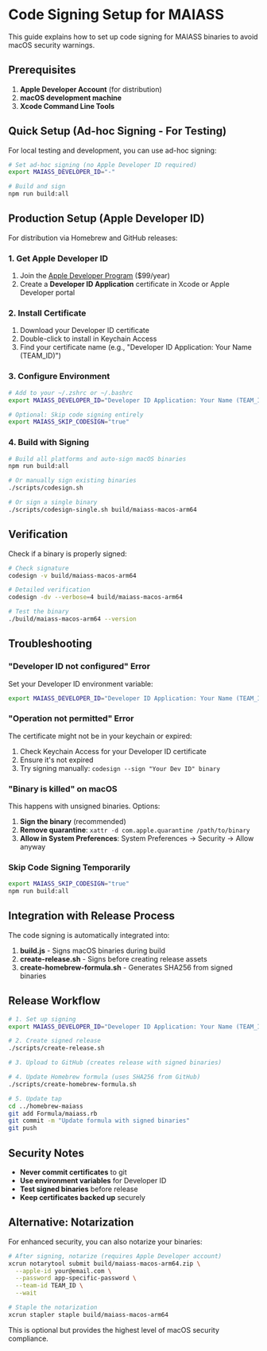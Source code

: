 # Code Signing Setup for MAIASS

This guide explains how to set up code signing for MAIASS binaries to avoid macOS security warnings.

## Prerequisites

1. **Apple Developer Account** (for distribution)
2. **macOS development machine**
3. **Xcode Command Line Tools**

## Quick Setup (Ad-hoc Signing - For Testing)

For local testing and development, you can use ad-hoc signing:

```bash
# Set ad-hoc signing (no Apple Developer ID required)
export MAIASS_DEVELOPER_ID="-"

# Build and sign
npm run build:all
```

## Production Setup (Apple Developer ID)

For distribution via Homebrew and GitHub releases:

### 1. Get Apple Developer ID

1. Join the [Apple Developer Program](https://developer.apple.com/programs/) ($99/year)
2. Create a **Developer ID Application** certificate in Xcode or Apple Developer portal

### 2. Install Certificate

1. Download your Developer ID certificate
2. Double-click to install in Keychain Access
3. Find your certificate name (e.g., "Developer ID Application: Your Name (TEAM_ID)")

### 3. Configure Environment

```bash
# Add to your ~/.zshrc or ~/.bashrc
export MAIASS_DEVELOPER_ID="Developer ID Application: Your Name (TEAM_ID)"

# Optional: Skip code signing entirely
export MAIASS_SKIP_CODESIGN="true"
```

### 4. Build with Signing

```bash
# Build all platforms and auto-sign macOS binaries
npm run build:all

# Or manually sign existing binaries
./scripts/codesign.sh

# Or sign a single binary
./scripts/codesign-single.sh build/maiass-macos-arm64
```

## Verification

Check if a binary is properly signed:

```bash
# Check signature
codesign -v build/maiass-macos-arm64

# Detailed verification
codesign -dv --verbose=4 build/maiass-macos-arm64

# Test the binary
./build/maiass-macos-arm64 --version
```

## Troubleshooting

### "Developer ID not configured" Error

Set your Developer ID environment variable:

```bash
export MAIASS_DEVELOPER_ID="Developer ID Application: Your Name (TEAM_ID)"
```

### "Operation not permitted" Error

The certificate might not be in your keychain or expired:

1. Check Keychain Access for your Developer ID certificate
2. Ensure it's not expired
3. Try signing manually: `codesign --sign "Your Dev ID" binary`

### "Binary is killed" on macOS

This happens with unsigned binaries. Options:

1. **Sign the binary** (recommended)
2. **Remove quarantine**: `xattr -d com.apple.quarantine /path/to/binary`
3. **Allow in System Preferences**: System Preferences → Security → Allow anyway

### Skip Code Signing Temporarily

```bash
export MAIASS_SKIP_CODESIGN="true"
npm run build:all
```

## Integration with Release Process

The code signing is automatically integrated into:

1. **build.js** - Signs macOS binaries during build
2. **create-release.sh** - Signs before creating release assets
3. **create-homebrew-formula.sh** - Generates SHA256 from signed binaries

## Release Workflow

```bash
# 1. Set up signing
export MAIASS_DEVELOPER_ID="Developer ID Application: Your Name (TEAM_ID)"

# 2. Create signed release
./scripts/create-release.sh

# 3. Upload to GitHub (creates release with signed binaries)

# 4. Update Homebrew formula (uses SHA256 from GitHub)
./scripts/create-homebrew-formula.sh

# 5. Update tap
cd ../homebrew-maiass
git add Formula/maiass.rb
git commit -m "Update formula with signed binaries"
git push
```

## Security Notes
- **Never commit certificates** to git
- **Use environment variables** for Developer ID
- **Test signed binaries** before release
- **Keep certificates backed up** securely

## Alternative: Notarization

For enhanced security, you can also notarize your binaries:

```bash
# After signing, notarize (requires Apple Developer account)
xcrun notarytool submit build/maiass-macos-arm64.zip \
  --apple-id your@email.com \
  --password app-specific-password \
  --team-id TEAM_ID \
  --wait

# Staple the notarization
xcrun stapler staple build/maiass-macos-arm64
```

This is optional but provides the highest level of macOS security compliance.
